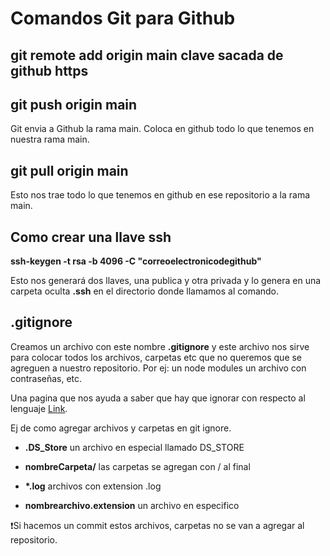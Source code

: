 # Comandos Git para Github

## git remote add origin main **clave sacada de github https**

## git push origin main

Git envia a Github la rama main. Coloca en github todo lo que tenemos en nuestra rama main.

## git pull origin main

Esto nos trae todo lo que tenemos en github en ese repositorio a la rama main.

## Como crear una llave ssh

**ssh-keygen -t rsa -b 4096 -C "correoelectronicodegithub"**

Esto nos generará dos llaves, una publica y otra privada y lo genera en una carpeta oculta **.ssh** en el directorio donde llamamos al comando.

## .gitignore

Creamos un archivo con este nombre **.gitignore** y este archivo nos sirve para colocar todos los archivos, carpetas etc que no queremos que se agreguen a nuestro repositorio. Por ej: un node modules un archivo con contraseñas, etc.

Una pagina que nos ayuda a saber que hay que ignorar con respecto al lenguaje [Link](https://toptal.com/developers/gitignore).

Ej de como agregar archivos y carpetas en git ignore.

- **.DS_Store** un archivo en especial llamado DS_STORE

- **nombreCarpeta/** las carpetas se agregan con / al final

- **\*.log** archivos con extension .log

- **nombrearchivo.extension** un archivo en especifico

❗Si hacemos un commit estos archivos, carpetas no se van a agregar al repositorio.
